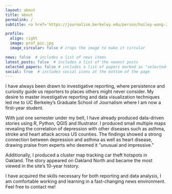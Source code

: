 ```yaml
---
layout: about
title: about
permalink: /
subtitle: <a href='https://journalism.berkeley.edu/person/hailey-wang-2/'>University of California, Berkeley, School of Journalism</a>. I tell data-driven stories.  

profile:
  align: right
  image: prof_pic.jpg
  image_circular: false # crops the image to make it circular

news: false  # includes a list of news items
latest_posts: false  # includes a list of the newest posts
selected_papers: false # includes a list of papers marked as "selected={true}"
social: true  # includes social icons at the bottom of the page
---
```

I have always been drawn to investigative reporting, where persistence and curiosity guide us reporters to places others might never consider. My desire to master investigative reporting and data visualization techniques led me to UC Berkeley’s Graduate School of Journalism where I am now a first-year student. 

With just one semester under my belt, I have already produced data-driven stories using R, Python, QGIS and Illustrator. I produced small multiple maps revealing the correlation of depression with other diseases such as asthma, stroke and heart attack across US counties. The findings showed a strong connection between depression and asthma as well as heart disease, drawing praise from experts who deemed it "unusual and impressive." 

Additionally, I produced a cluster map tracking car theft hotspots in Oakland. The story appeared on Oakland North and became the most viewed in the site’s 10-year history. 

I have acquired the skills necessary for both reporting and data analysis, I am comfortable working and learning in a fast-changing news environment. Feel free to contact me!